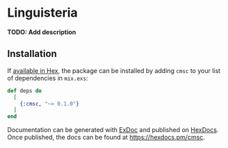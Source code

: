 # Linguisteria

**TODO: Add description**

## Installation

If [available in Hex](https://hex.pm/docs/publish), the package can be installed
by adding `cmsc` to your list of dependencies in `mix.exs`:

```elixir
def deps do
  [
    {:cmsc, "~> 0.1.0"}
  ]
end
```

Documentation can be generated with [ExDoc](https://github.com/elixir-lang/ex_doc)
and published on [HexDocs](https://hexdocs.pm). Once published, the docs can
be found at <https://hexdocs.pm/cmsc>.

